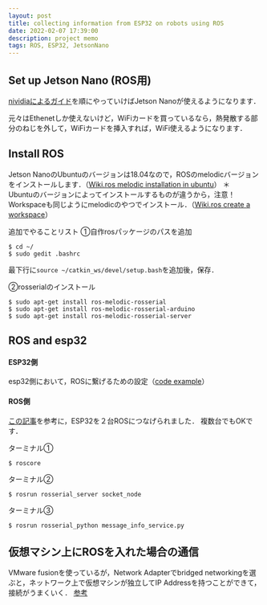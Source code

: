 ```yaml
---
layout: post
title: collecting information from ESP32 on robots using ROS
date: 2022-02-07 17:39:00
description: project memo
tags: ROS, ESP32, JetsonNano
---
```


## Set up Jetson Nano (ROS用)

[nividiaによるガイド](https://developer.nvidia.com/embedded/learn/get-started-jetson-nano-devkit)を順にやっていけばJetson Nanoが使えるようになります．

元々はEthenetしか使えないけど，WiFiカードを買っているなら，熱発散する部分のねじを外して，WiFiカードを挿入すれば，WiFi使えるようになります．

## Install ROS

Jetson NanoのUbuntuのバージョンは18.04なので，ROSのmelodicバージョンをインストールします．（[Wiki.ros melodic installation in ubuntu](http://wiki.ros.org/melodic/Installation/Ubuntu)）
＊　Ubuntuのバージョンによってインストールするものが違うから，注意！
Workspaceも同じようにmelodicのやつでインストール．（[Wiki.ros create a workspace](http://wiki.ros.org/ja/catkin/Tutorials/create_a_workspace)）

追加でやることリスト
①自作rosパッケージのパスを追加

```console
$ cd ~/
$ sudo gedit .bashrc
```

最下行に`source ~/catkin_ws/devel/setup.bash`を追加後，保存．

②rosserialのインストール

```console 
$ sudo apt-get install ros-melodic-rosserial
$ sudo apt-get install ros-melodic-rosserial-arduino
$ sudo apt-get install ros-melodic-rosserial-server
```

## ROS and esp32
#### ESP32側
esp32側において，ROSに繋げるための設定（[code example](https://blog.csdn.net/ZhangRelay/article/details/108762844)）

#### ROS側
[この記事](https://web.fs.uni-lj.si/lampa/rosin/ROS%20Summer%20School/Day%202/motor_control/)を参考に，ESP32を２台ROSにつなげられました．
複数台でもOKです．

ターミナル①

```console
$ roscore
```

ターミナル②

```console
$ rosrun rosserial_server socket_node
```

ターミナル③

```console
$ rosrun rosserial_python message_info_service.py
```

## 仮想マシン上にROSを入れた場合の通信

VMware fusionを使っているが，Network Adapterでbridged networkingを選ぶと，ネットワーク上で仮想マシンが独立してIP Addressを持つことができて，接続がうまくいく．
[参考](https://docs.vmware.com/en/VMware-Fusion/12/com.vmware.fusion.using.doc/GUID-E498672E-19DD-40DF-92D3-FC0078947958.html)
